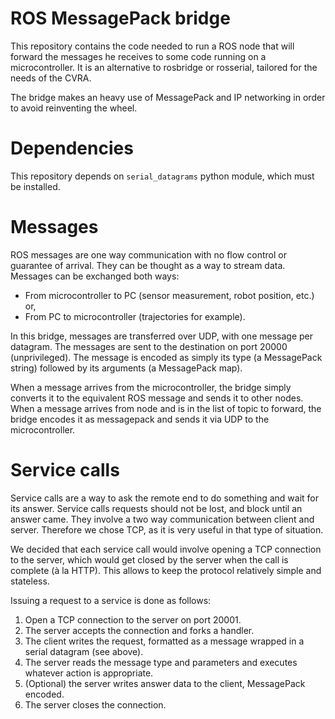 # ROS MessagePack bridge
This repository contains the code needed to run a ROS node that will forward the messages he receives to some code running on a microcontroller.
It is an alternative to rosbridge or rosserial, tailored for the needs of the CVRA.

The bridge makes an heavy use of MessagePack and IP networking in order to avoid reinventing the wheel.

# Dependencies
This repository depends on `serial_datagrams` python module, which must be installed.

# Messages
ROS messages are one way communication with no flow control or guarantee of arrival.
They can be thought as a way to stream data.
Messages can be exchanged both ways:
* From microcontroller to PC (sensor measurement, robot position, etc.) or,
* From PC to microcontroller (trajectories for example).

In this bridge, messages are transferred over UDP, with one message per datagram.
The messages are sent to the destination on port 20000 (unprivileged).
The message is encoded as simply its type (a MessagePack string) followed by its arguments (a MessagePack map).

When a message arrives from the microcontroller, the bridge simply converts it to the equivalent ROS message and sends it to other nodes.
When a message arrives from node and is in the list of topic to forward, the bridge encodes it as messagepack and sends it via UDP to the microcontroller.

# Service calls
Service calls are a way to ask the remote end to do something and wait for its answer.
Service calls requests should not be lost, and block until an answer came.
They involve a two way communication between client and server.
Therefore we chose TCP, as it is very useful in that type of situation.

We decided that each service call would involve opening a TCP connection to the server, which would get closed by the server when the call is complete (à la HTTP).
This allows to keep the protocol relatively simple and stateless.

Issuing a request to a service is done as follows:

1. Open a TCP connection to the server on port 20001.
2. The server accepts the connection and forks a handler.
3. The client writes the request, formatted as a message wrapped in a serial datagram (see above).
4. The server reads the message type and parameters and executes whatever action is appropriate.
5. (Optional) the server writes answer data to the client, MessagePack encoded.
6. The server closes the connection.
